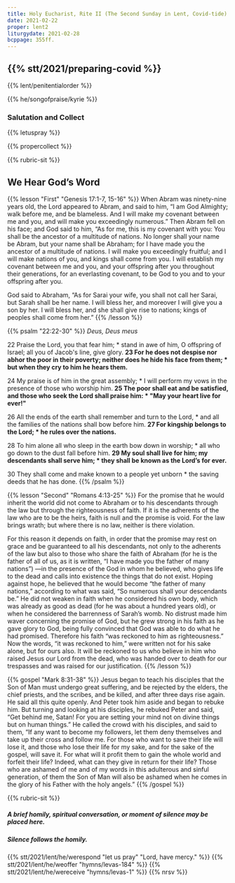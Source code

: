 ```yaml
---
title: Holy Eucharist, Rite II (The Second Sunday in Lent, Covid-tide)
date: 2021-02-22
proper: lent2
liturgydate: 2021-02-28
bcppage: 355ff.
---
```

{{% stt/2021/preparing-covid %}}
---
{{% lent/penitentialorder %}}

{{% he/songofpraise/kyrie %}}

### Salutation and Collect
{{% letuspray %}}

{{% propercollect %}}

{{% rubric-sit %}}
## We Hear God’s Word
{{% lesson "First" "Genesis 17:1-7, 15-16" %}}
When Abram was ninety-nine years old, the Lord appeared to Abram, and said to him, “I am God Almighty; walk before me, and be blameless. And I will make my covenant between me and you, and will make you exceedingly numerous.” Then Abram fell on his face; and God said to him, “As for me, this is my covenant with you: You shall be the ancestor of a multitude of nations. No longer shall your name be Abram, but your name shall be Abraham; for I have made you the ancestor of a multitude of nations. I will make you exceedingly fruitful; and I will make nations of you, and kings shall come from you. I will establish my covenant between me and you, and your offspring after you throughout their generations, for an everlasting covenant, to be God to you and to your offspring after you.

God said to Abraham, “As for Sarai your wife, you shall not call her Sarai, but Sarah shall be her name. I will bless her, and moreover I will give you a son by her. I will bless her, and she shall give rise to nations; kings of peoples shall come from her.”
{{% /lesson %}}

{{% psalm "22:22-30" %}}
_Deus, Deus meus_

22 Praise the Lord, you that fear him; *
stand in awe of him, O offspring of Israel;
	all you of Jacob's line, give glory.
**23 For he does not despise nor abhor the poor in their poverty;
	neither does he hide his face from them; *
but when they cry to him he hears them.**

24 My praise is of him in the great assembly; *
I will perform my vows
	in the presence of those who worship him.
**25 The poor shall eat and be satisfied,
	and those who seek the Lord shall praise him: *
"May your heart live for ever!"**

26 All the ends of the earth shall remember and turn to the Lord, *
and all the families of the nations shall bow before him.
**27 For kingship belongs to the Lord; *
he rules over the nations.**

28 To him alone all who sleep in the earth bow down in worship; *
all who go down to the dust fall before him.
**29 My soul shall live for him;
	my descendants shall serve him; *
they shall be known as the Lord’s for ever.**

30 They shall come and make known to a people yet unborn *
the saving deeds that he has done.
{{% /psalm %}}

{{% lesson "Second"  "Romans 4:13-25" %}}
For the promise that he would inherit the world did not come to Abraham or to his descendants through the law but through the righteousness of faith. If it is the adherents of the law who are to be the heirs, faith is null and the promise is void. For the law brings wrath; but where there is no law, neither is there violation.

For this reason it depends on faith, in order that the promise may rest on grace and be guaranteed to all his descendants, not only to the adherents of the law but also to those who share the faith of Abraham (for he is the father of all of us, as it is written, “I have made you the father of many nations”) —in the presence of the God in whom he believed, who gives life to the dead and calls into existence the things that do not exist. Hoping against hope, he believed that he would become “the father of many nations,” according to what was said, “So numerous shall your descendants be.” He did not weaken in faith when he considered his own body, which was already as good as dead (for he was about a hundred years old), or when he considered the barrenness of Sarah’s womb. No distrust made him waver concerning the promise of God, but he grew strong in his faith as he gave glory to God, being fully convinced that God was able to do what he had promised. Therefore his faith “was reckoned to him as righteousness.” Now the words, “it was reckoned to him,” were written not for his sake alone, but for ours also. It will be reckoned to us who believe in him who raised Jesus our Lord from the dead, who was handed over to death for our trespasses and was raised for our justification.
{{% /lesson %}}

{{% gospel "Mark 8:31-38" %}}
Jesus began to teach his disciples that the Son of Man must undergo great suffering, and be rejected by the elders, the chief priests, and the scribes, and be killed, and after three days rise again. He said all this quite openly. And Peter took him aside and began to rebuke him. But turning and looking at his disciples, he rebuked Peter and said, “Get behind me, Satan! For you are setting your mind not on divine things but on human things.”
He called the crowd with his disciples, and said to them, “If any want to become my followers, let them deny themselves and take up their cross and follow me. For those who want to save their life will lose it, and those who lose their life for my sake, and for the sake of the gospel, will save it. For what will it profit them to gain the whole world and forfeit their life? Indeed, what can they give in return for their life? Those who are ashamed of me and of my words in this adulterous and sinful generation, of them the Son of Man will also be ashamed when he comes in the glory of his Father with the holy angels.”
{{% /gospel %}}

{{% rubric-sit %}}
##### A brief homily, spiritual conversation, or moment of silence may be placed here.
##### Silence follows the homily.

{{% stt/2021/lent/he/werespond "let us pray" "Lord, have mercy." %}}
{{% stt/2021/lent/he/weoffer "hymns/levas-184" %}}
{{% stt/2021/lent/he/wereceive "hymns/levas-1" %}}
{{% nrsv %}}
